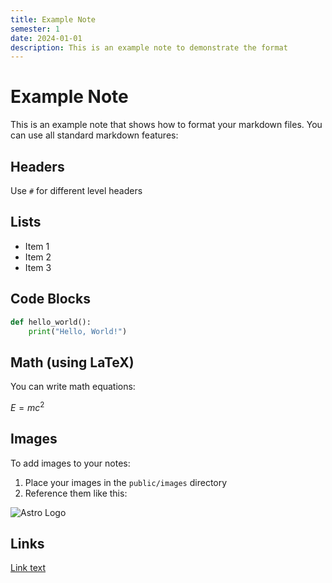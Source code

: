 ```yaml
---
title: Example Note
semester: 1
date: 2024-01-01
description: This is an example note to demonstrate the format
---
```


# Example Note

This is an example note that shows how to format your markdown files. You can use all standard markdown features:

## Headers

Use `#` for different level headers

## Lists

- Item 1
- Item 2
- Item 3

## Code Blocks

```python
def hello_world():
    print("Hello, World!")
```

## Math (using LaTeX)

You can write math equations:

$E = mc^2$

## Images

To add images to your notes:
1. Place your images in the `public/images` directory
2. Reference them like this:

![Astro Logo](/images/astro-logo.png)

## Links

[Link text](https://example.com)